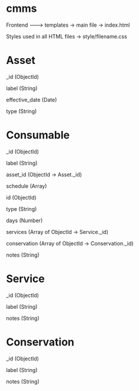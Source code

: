 # cmms

Frontend ---> templates → main file → index.html

Styles used in all HTML files → style/filename.css



# Asset

_id (ObjectId)

label (String)

effective_date (Date)

type (String)




# Consumable

_id (ObjectId)

label (String)

asset_id (ObjectId → Asset._id)

schedule (Array)

id (ObjectId)

type (String)

days (Number)

services (Array of ObjectId → Service._id)

conservation (Array of ObjectId → Conservation._id)

notes (String)



# Service

_id (ObjectId)

label (String)

notes (String)



# Conservation

_id (ObjectId)

label (String)

notes (String)

